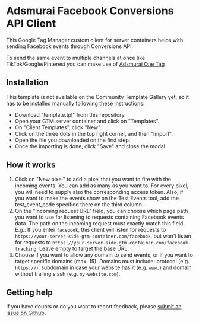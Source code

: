 # Adsmurai Facebook Conversions API Client

This Google Tag Manager custom client for server containers helps with sending Facebook events through Conversions API.

To send the same event to multiple channels at once like TikTok/Google/Pinterest you can make use of [Adsmurai One Tag](https://www.adsmurai.com/en/product/serverless-tracking)

## Installation

This template is not available on the Community Template Gallery yet, so it has to be installed manually following these instructions:
- Download "template.tpl" from this repository.
- Open your GTM server container and click on "Templates".
- On "Client Templates", click "New".
- Click on the three dots in the top right corner, and then "Import".
- Open the file you downloaded on the first step.
- Once the importing is done, click "Save" and close the modal.

## How it works

1. Click on "New pixel" to add a pixel that you want to fire with the incoming events. You can add as many as you want to. For every pixel, you will need to supply also the corresponding access token. Also, if you want to make the events show on the Test Events tool, add the test_event_code specified there on the third column.
2. On the "Incoming request URL" field, you can choose which page path you want to use for listening to requests containing Facebook events data. The path on the incoming request must exactly match this field. E.g.: If you enter `facebook`, this client will listen for requests to `https://your-server-side-gtm-container.com/facebook`, but won't listen for requests to `https://your-server-side-gtm-container.com/facebook-tracking`.
Leave empty to target the base URL.
3. Choose if you want to allow any domain to send events, or if you want to target specific domains (max. 15). Domains must include: protocol (e.g. `https://`), subdomain in case your website has it (e.g. `www.`) and domain without trailing slash (e.g. `my-website.com`).

## Getting help

If you have doubts or do you want to report feedback, please [submit an issue on Github](https://github.com/Adsmurai-Google-Tag-Manager-Templates/adsmurai-facebook-conversions-api-client/issues/new).
